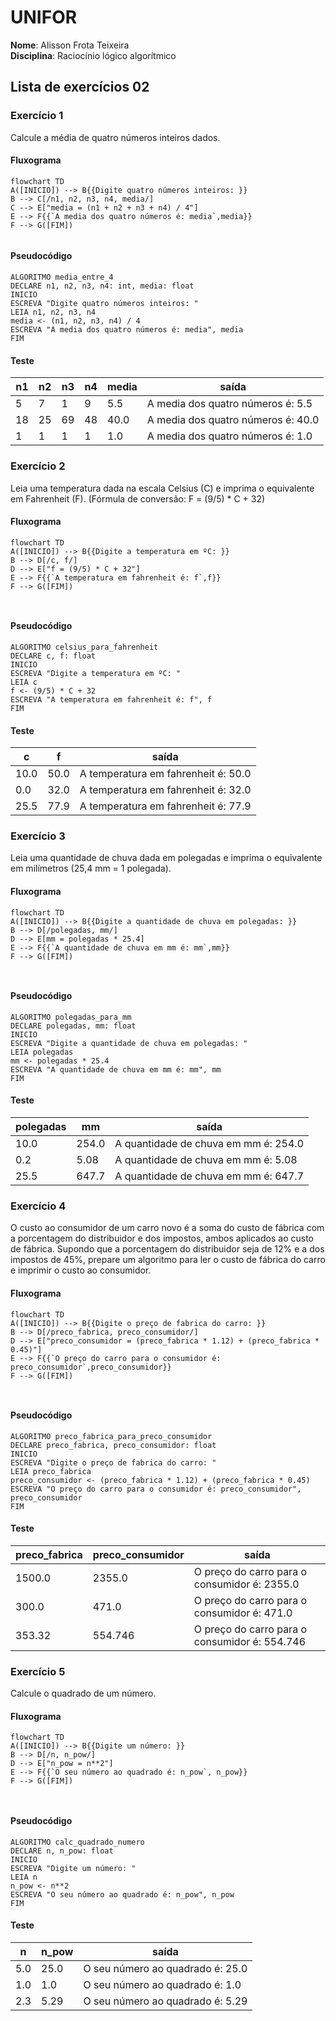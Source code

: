 # UNIFOR
**Nome**: Alisson Frota Teixeira <br>
**Disciplina**: Raciocínio lógico algorítmico

## Lista de exercícios 02

### Exercício 1
Calcule a média de quatro números inteiros dados.

#### Fluxograma

```mermaid
flowchart TD
A([INICIO]) --> B{{Digite quatro números inteiros: }} 
B --> C[/n1, n2, n3, n4, media/]
C --> E["media = (n1 + n2 + n3 + n4) / 4"]
E --> F{{`A media dos quatro números é: media`,media}}
F --> G([FIM])


```
#### Pseudocódigo
```
ALGORITMO media_entre_4
DECLARE n1, n2, n3, n4: int, media: float
INICIO
ESCREVA "Digite quatro números inteiros: "
LEIA n1, n2, n3, n4
media <- (n1, n2, n3, n4) / 4
ESCREVA "A media dos quatro números é: media", media
FIM
```

#### Teste
| n1 | n2 | n3 | n4 | media | saída |
| -- | -- | -- | -- | -- | -- |
| 5 | 7 | 1 | 9 | 5.5 | A media dos quatro números é: 5.5 | | 
| 18 | 25 | 69 | 48 | 40.0 | A media dos quatro números é: 40.0| |
| 1 | 1 | 1 | 1 | 1.0 | A media dos quatro números é: 1.0 || 

### Exercício 2
Leia uma temperatura dada na escala Celsius (C) e imprima o equivalente em Fahrenheit (F). (Fórmula de conversão: F = (9/5) * C + 32)

#### Fluxograma

```mermaid
flowchart TD
A([INICIO]) --> B{{Digite a temperatura em ºC: }}
B --> D[/c, f/]
D --> E["f = (9/5) * C + 32"]
E --> F{{`A temperatura em fahrenheit é: f`,f}}
F --> G([FIM]) 



```
#### Pseudocódigo
```
ALGORITMO celsius_para_fahrenheit
DECLARE c, f: float
INICIO
ESCREVA "Digite a temperatura em ºC: "
LEIA c
f <- (9/5) * C + 32
ESCREVA "A temperatura em fahrenheit é: f", f
FIM
```

#### Teste
| c | f | saída |
| -- | -- | -- | 
| 10.0 | 50.0 | A temperatura em fahrenheit é: 50.0 |
| 0.0 | 32.0 | A temperatura em fahrenheit é: 32.0 |
| 25.5 | 77.9 | A temperatura em fahrenheit é: 77.9 |

### Exercício 3
Leia uma quantidade de chuva dada em polegadas e imprima o equivalente em milímetros (25,4 mm = 1 polegada).

#### Fluxograma

```mermaid
flowchart TD
A([INICIO]) --> B{{Digite a quantidade de chuva em polegadas: }}
B --> D[/polegadas, mm/]
D --> E[mm = polegadas * 25.4]
E --> F{{`A quantidade de chuva em mm é: mm`,mm}}
F --> G([FIM]) 



```
#### Pseudocódigo
```
ALGORITMO polegadas_para_mm
DECLARE polegadas, mm: float
INICIO
ESCREVA "Digite a quantidade de chuva em polegadas: "
LEIA polegadas
mm <- polegadas * 25.4
ESCREVA "A quantidade de chuva em mm é: mm", mm
FIM
```

#### Teste
| polegadas | mm | saída |
| -- | -- | -- | 
| 10.0 | 254.0 | A quantidade de chuva em mm é: 254.0 |
| 0.2 | 5.08 | A quantidade de chuva em mm é: 5.08 |
| 25.5 | 647.7 | A quantidade de chuva em mm é: 647.7 |

### Exercício 4
O custo ao consumidor de um carro novo é a soma do custo de fábrica com a porcentagem do distribuidor e dos impostos, ambos aplicados ao custo de fábrica. Supondo que a porcentagem do distribuidor seja de 12% e a dos impostos de 45%, prepare um algoritmo para ler o custo de fábrica do carro e imprimir o custo ao consumidor.

#### Fluxograma

```mermaid
flowchart TD
A([INICIO]) --> B{{Digite o preço de fabrica do carro: }}
B --> D[/preco_fabrica, preco_consumidor/]
D --> E["preco_consumidor = (preco_fabrica * 1.12) + (preco_fabrica * 0.45)"]
E --> F{{`O preço do carro para o consumidor é: preco_consumidor`,preco_consumidor}}
F --> G([FIM]) 



```
#### Pseudocódigo
```
ALGORITMO preco_fabrica_para_preco_consumidor
DECLARE preco_fabrica, preco_consumidor: float
INICIO
ESCREVA "Digite o preço de fabrica do carro: "
LEIA preco_fabrica
preco_consumidor <- (preco_fabrica * 1.12) + (preco_fabrica * 0.45)
ESCREVA "O preço do carro para o consumidor é: preco_consumidor", preco_consumidor
FIM
```

#### Teste
| preco_fabrica | preco_consumidor | saída |
| -- | -- | -- | 
| 1500.0 | 2355.0 | O preço do carro para o consumidor é: 2355.0|
| 300.0 | 471.0 | O preço do carro para o consumidor é: 471.0|
| 353.32 | 554.746 | O preço do carro para o consumidor é: 554.746 |

### Exercício 5
Calcule o quadrado de um número.

#### Fluxograma

```mermaid
flowchart TD
A([INICIO]) --> B{{Digite um número: }}
B --> D[/n, n_pow/]
D --> E["n_pow = n**2"]
E --> F{{`O seu número ao quadrado é: n_pow`, n_pow}}
F --> G([FIM]) 



```
#### Pseudocódigo
```
ALGORITMO calc_quadrado_numero
DECLARE n, n_pow: float
INICIO
ESCREVA "Digite um número: "
LEIA n
n_pow <- n**2
ESCREVA "O seu número ao quadrado é: n_pow", n_pow
FIM
```

#### Teste
| n | n_pow | saída |
| -- | -- | -- | 
| 5.0 | 25.0 | O seu número ao quadrado é: 25.0|
| 1.0 | 1.0 | O seu número ao quadrado é: 1.0|
| 2.3 | 5.29 | O seu número ao quadrado é: 5.29 |




